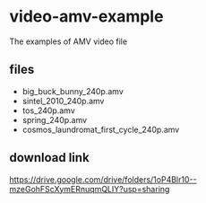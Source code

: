 # video-amv-example
The examples of AMV video file

## files
  * big_buck_bunny_240p.amv
  * sintel_2010_240p.amv
  * tos_240p.amv
  * spring_240p.amv
  * cosmos_laundromat_first_cycle_240p.amv

## download link
https://drive.google.com/drive/folders/1oP4Blr10--mzeGohFScXymERnuqmQLIY?usp=sharing
